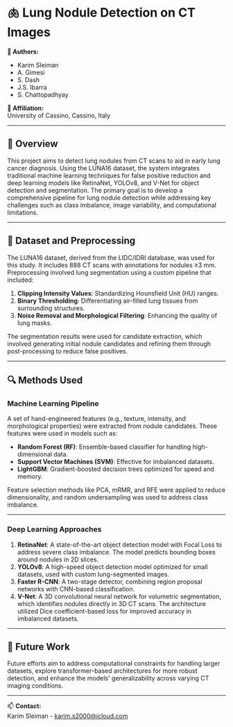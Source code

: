 # 🫁 Lung Nodule Detection on CT Images

**🚀 Authors:**  
- Karim Sleiman
- A. Gimesi  
- S. Dash  
- J.S. Ibarra  
- S. Chattopadhyay  

**📍 Affiliation:**  
University of Cassino, Cassino, Italy  

---

## 🌟 Overview  
This project aims to detect lung nodules from CT scans to aid in early lung cancer diagnosis. Using the LUNA16 dataset, the system integrates traditional machine learning techniques for false positive reduction and deep learning models like RetinaNet, YOLOv8, and V-Net for object detection and segmentation. The primary goal is to develop a comprehensive pipeline for lung nodule detection while addressing key challenges such as class imbalance, image variability, and computational limitations.

---

## 📂 Dataset and Preprocessing  
The LUNA16 dataset, derived from the LIDC/IDRI database, was used for this study. It includes 888 CT scans with annotations for nodules ≥3 mm. Preprocessing involved lung segmentation using a custom pipeline that included:
1. **Clipping Intensity Values**: Standardizing Hounsfield Unit (HU) ranges.
2. **Binary Thresholding**: Differentiating air-filled lung tissues from surrounding structures.
3. **Noise Removal and Morphological Filtering**: Enhancing the quality of lung masks.

The segmentation results were used for candidate extraction, which involved generating initial nodule candidates and refining them through post-processing to reduce false positives.

---

## 🔍 Methods Used  

### **Machine Learning Pipeline**  
A set of hand-engineered features (e.g., texture, intensity, and morphological properties) were extracted from nodule candidates. These features were used in models such as:
- **Random Forest (RF)**: Ensemble-based classifier for handling high-dimensional data.
- **Support Vector Machines (SVM)**: Effective for imbalanced datasets.
- **LightGBM**: Gradient-boosted decision trees optimized for speed and memory.

Feature selection methods like PCA, mRMR, and RFE were applied to reduce dimensionality, and random undersampling was used to address class imbalance.

---

### **Deep Learning Approaches**  
1. **RetinaNet**: A state-of-the-art object detection model with Focal Loss to address severe class imbalance. The model predicts bounding boxes around nodules in 2D slices.
2. **YOLOv8**: A high-speed object detection model optimized for small datasets, used with custom lung-segmented images.
3. **Faster R-CNN**: A two-stage detector, combining region proposal networks with CNN-based classification.
4. **V-Net**: A 3D convolutional neural network for volumetric segmentation, which identifies nodules directly in 3D CT scans. The architecture utilized Dice coefficient-based loss for improved accuracy in imbalanced datasets.

---

## 📌 Future Work  
Future efforts aim to address computational constraints for handling larger datasets, explore transformer-based architectures for more robust detection, and enhance the models' generalizability across varying CT imaging conditions.

---

📫 **Contact:**  
Karim Sleiman - karim.s2000@icloud.com  
